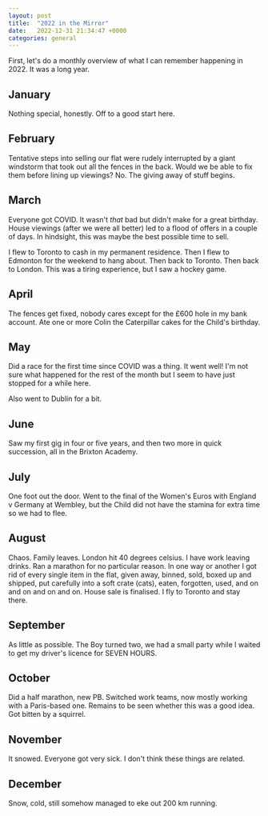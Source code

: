 ```yaml
---
layout: post
title:  "2022 in the Mirror"
date:   2022-12-31 21:34:47 +0000
categories: general
---
```


First, let's do a monthly overview of what I can remember happening in 2022. It was a long year.

## January
Nothing special, honestly. Off to a good start here.

## February
Tentative steps into selling our flat were rudely interrupted by a giant windstorm that took out all the fences in the back. Would we be able to fix them before lining up viewings? No. The giving away of stuff begins.

## March
Everyone got COVID. It wasn't _that_ bad but didn't make for a great birthday. House viewings (after we were all better) led to a flood of offers in a couple of days. In hindsight, this was maybe the best possible time to sell. 

I flew to Toronto to cash in my permanent residence. Then I flew to Edmonton for the weekend to hang about. Then back to Toronto. Then back to London. This was a tiring experience, but I saw a hockey game. 

## April
The fences get fixed, nobody cares except for the £600 hole in my bank account. Ate one or more Colin the Caterpillar cakes for the Child's birthday. 

## May
Did a race for the first time since COVID was a thing. It went well! I'm not sure what happened for the rest of the month but I seem to have just stopped for a while here. 

Also went to Dublin for a bit.

## June
Saw my first gig in four or five years, and then two more in quick succession, all in the Brixton Academy. 

## July
One foot out the door. Went to the final of the Women's Euros with England v Germany at Wembley, but the Child did not have the stamina for extra time so we had to flee. 

## August
Chaos. Family leaves. London hit 40 degrees celsius. I have work leaving drinks. Ran a marathon for no particular reason. In one way or another I got rid of every single item in the flat, given away, binned, sold, boxed up and shipped, put carefully into a soft crate (cats), eaten, forgotten, used, and on and on and on and on. House sale is finalised. I fly to Toronto and stay there. 

## September
As little as possible. The Boy turned two, we had a small party while I waited to get my driver's licence for SEVEN HOURS. 

## October
Did a half marathon, new PB. Switched work teams, now mostly working with a Paris-based one. Remains to be seen whether this was a good idea. Got bitten by a squirrel. 

## November
It snowed. Everyone got very sick. I don't think these things are related. 

## December
Snow, cold, still somehow managed to eke out 200 km running. 